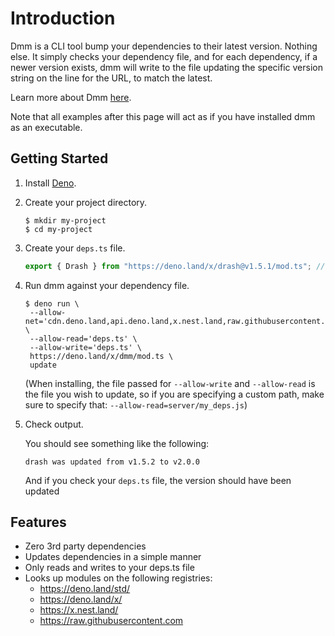 # Introduction

Dmm is a CLI tool bump your dependencies to their latest version. Nothing else. It simply checks your dependency file, and for each dependency, if a newer version exists, dmm will write to the file updating the specific version string on the line for the URL, to match the latest.

Learn more about Dmm [here](about-dmm).

Note that all examples after this page will act as if you have installed dmm as an executable.

## Getting Started

1. Install [Deno](https://deno.land/).

2. Create your project directory.

   ```shell
   $ mkdir my-project
   $ cd my-project
   ```

3. Create your `deps.ts` file.

   ```typescript
   export { Drash } from "https://deno.land/x/drash@v1.5.1/mod.ts"; // outdated on purpose
   ```

4. Run dmm against your dependency file.

   ```shell
   $ deno run \
    --allow-net='cdn.deno.land,api.deno.land,x.nest.land,raw.githubusercontent.com,github.com,api.github.com' \
    --allow-read='deps.ts' \
    --allow-write='deps.ts' \
    https://deno.land/x/dmm/mod.ts \
    update
   ```

   (When installing, the file passed for `--allow-write` and `--allow-read` is the file you wish to update, so if you are specifying a custom path, make sure to specify that: `--allow-read=server/my_deps.js`)

5. Check output.

   You should see something like the following:

   ```text
   drash was updated from v1.5.2 to v2.0.0
   ```

   And if you check your `deps.ts` file, the version should have been updated

## Features

- Zero 3rd party dependencies
- Updates dependencies in a simple manner
- Only reads and writes to your deps.ts file
- Looks up modules on the following registries:
   - https://deno.land/std/
   - https://deno.land/x/
   - https://x.nest.land/
   - https://raw.githubusercontent.com